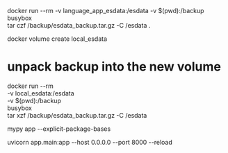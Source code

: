 docker run --rm -v language_app_esdata:/esdata -v $(pwd):/backup busybox \
  tar czf /backup/esdata_backup.tar.gz -C /esdata .

docker volume create local_esdata

# unpack backup into the new volume
docker run --rm \
  -v local_esdata:/esdata \
  -v $(pwd):/backup \
  busybox \
  tar xzf /backup/esdata_backup.tar.gz -C /esdata


mypy app --explicit-package-bases

uvicorn app.main:app --host 0.0.0.0 --port 8000 --reload
